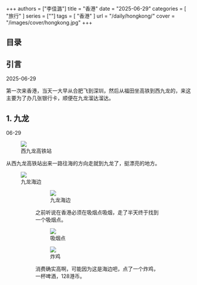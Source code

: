 +++
authors = ["李佳潞"]
title = "香港"
date = "2025-06-29"
categories = [
    "旅行"
]
series = [""]
tags = [
    "香港"
]
url = "/daily/hongkong/"
cover = "/images/cover/hongkong.jpg"
+++
<!DOCTYPE html>
<html lang="zh-CN">
<head>
    <meta charset="UTF-8">
    <meta name="viewport" content="width=device-width, initial-scale=1.0">
    <link rel="stylesheet" href="/assets/css/styles.css">
    <script src="/assets/js/toc.js"></script>    
</head>
<body>
    <article>
        <nav>
            <h2>目录</h2>
            <ul id="toc">
                <!-- 目录项会在这里动态生成 -->
            </ul>
        </nav>
        <section>
            <h2>引言</h2>
            <p>2025-06-29</p>
            <p>         第一次来香港，当天一大早从合肥飞到深圳，然后从福田坐高铁到西九龙的，来这主要为了办几张银行卡，顺便在九龙溜达溜达。</p>
        </section>
        <section>
            <h2>1. 九龙</h2>
            <p>06-29 <i class="fas fa-cloud"></i></p>
            <div class="container">
                <div class="image">
                    <figure>
                        <a data-fancybox="gallery" href="https://cdn.heirenlop.com/daily-record/hongkong1.jpg">
    <img src="https://cdn.heirenlop.com/daily-record/hongkong1.jpg" loading="lazy">
</a>
                        <figcaption>西九龙高铁站</figcaption>
                    </figure>
                </div>
            </div>
        </section>
        <section>
            <p>         从西九龙高铁站出来一路往海的方向走就到九龙了，挺漂亮的地方。</p>
            <div class="container">
                <div class="image">
                    <figure>
                        <a data-fancybox="gallery" href="https://cdn.heirenlop.com/daily-record/hongkong2.jpg">
    <img src="https://cdn.heirenlop.com/daily-record/hongkong2.jpg" loading="lazy">
</a>
        <figcaption>九龙海边</figcaption>
<figure>
            <div class="container">
                <div class="image">
                    <figure>
                        <a data-fancybox="gallery" href="https://cdn.heirenlop.com/daily-record/hongkong3.jpg">
    <img src="https://cdn.heirenlop.com/daily-record/hongkong3.jpg" loading="lazy">
</a>
                        <figcaption>九龙海边</figcaption>
                    </figure>
                </div>
            </div>
                <div class="container">
                <div class="text">
<p>         之前听说在香港必须在吸烟点吸烟，走了半天终于找到一个吸烟点。</p>
</div>
                <div class="image">
                    <figure>
                        <a data-fancybox="gallery" href="https://cdn.heirenlop.com/daily-record/hongkong4.jpg">
    <img src="https://cdn.heirenlop.com/daily-record/hongkong4.jpg" loading="lazy">
</a>
                        <figcaption>吸烟点</figcaption>
                    </figure>
                </div>
            </div>
                <div class="container">
                <div class="image">
                    <figure>
                        <a data-fancybox="gallery" href="https://cdn.heirenlop.com/daily-record/hongkong5.jpg">
    <img src="https://cdn.heirenlop.com/daily-record/hongkong5.jpg" loading="lazy">
</a>
                        <figcaption>炸鸡</figcaption>
                    </figure>
                </div>
                            <div class="text">
<p>         消费确实高啊，可能因为这是海边吧，点了一个炸鸡，一杯啤酒，128港币。</p>
</div>
            </div>
        </section>
    </article>
</body>
</html>